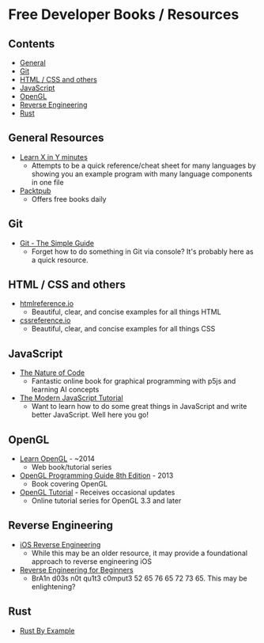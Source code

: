 # Free Developer Books / Resources

## Contents

- [General](#general-resources)
- [Git](#git)
- [HTML / CSS and others](#html--css-and-others)
- [JavaScript](#javascript)
- [OpenGL](#opengl)
- [Reverse Engineering](#reverse-engineering)
- [Rust](#rust)

## General Resources
- [Learn X in Y minutes](https://learnxinyminutes.com/)
    - Attempts to be a quick reference/cheat sheet for many languages by showing you an example program with many language components in one file
- [Packtpub](https://www.packtpub.com/packt/offers/free-learning)
    - Offers free books daily

## Git
- [Git - The Simple Guide](http://rogerdudler.github.io/git-guide/)
    - Forget how to do something in Git via console? It's probably here as a quick resource.

## HTML / CSS and others
- [htmlreference.io](http://htmlreference.io/)
    - Beautiful, clear, and concise examples for all things HTML
- [cssreference.io](http://cssreference.io/)
    - Beautiful, clear, and concise examples for all things CSS

## JavaScript
- [The Nature of Code](http://natureofcode.com/book/)
    - Fantastic online book for graphical programming with p5js and learning AI concepts
- [The Modern JavaScript Tutorial](http://javascript.info/)
    - Want to learn how to do some great things in JavaScript and write better JavaScript. Well here you go!

## OpenGL
- [Learn OpenGL](https://learnopengl.com/) - ~2014
    - Web book/tutorial series
- [OpenGL Programming Guide 8th Edition](https://www.ics.uci.edu/~gopi/CS211B/opengl_programming_guide_8th_edition.pdf) - 2013
    - Book covering OpenGL
- [OpenGL Tutorial](http://www.opengl-tutorial.org/) - Receives occasional updates
    - Online tutorial series for OpenGL 3.3 and later

## Reverse Engineering
- [iOS Reverse Engineering](https://github.com/iosre/iOSAppReverseEngineering)
    - While this may be an older resource, it may provide a foundational approach to reverse engineering iOS
- [Reverse Engineering for Beginners](https://beginners.re/)
    - BrA1n d03s n0t qu1t3 c0mput3 52 65 76 65 72 73 65. This may be enlightening?

## Rust
- [Rust By Example](https://rustbyexample.com/)

